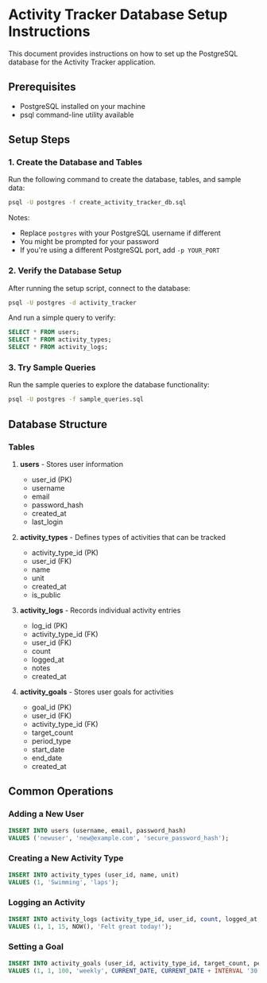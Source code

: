 # Activity Tracker Database Setup Instructions

This document provides instructions on how to set up the PostgreSQL database for the Activity Tracker application.

## Prerequisites

- PostgreSQL installed on your machine
- psql command-line utility available

## Setup Steps

### 1. Create the Database and Tables

Run the following command to create the database, tables, and sample data:

```bash
psql -U postgres -f create_activity_tracker_db.sql
```

Notes:
- Replace `postgres` with your PostgreSQL username if different
- You might be prompted for your password
- If you're using a different PostgreSQL port, add `-p YOUR_PORT`

### 2. Verify the Database Setup

After running the setup script, connect to the database:

```bash
psql -U postgres -d activity_tracker
```

And run a simple query to verify:

```sql
SELECT * FROM users;
SELECT * FROM activity_types;
SELECT * FROM activity_logs;
```

### 3. Try Sample Queries

Run the sample queries to explore the database functionality:

```bash
psql -U postgres -f sample_queries.sql
```

## Database Structure

### Tables

1. **users** - Stores user information
   - user_id (PK)
   - username
   - email
   - password_hash
   - created_at
   - last_login

2. **activity_types** - Defines types of activities that can be tracked
   - activity_type_id (PK)
   - user_id (FK)
   - name
   - unit
   - created_at
   - is_public

3. **activity_logs** - Records individual activity entries
   - log_id (PK)
   - activity_type_id (FK)
   - user_id (FK)
   - count
   - logged_at
   - notes
   - created_at

4. **activity_goals** - Stores user goals for activities
   - goal_id (PK)
   - user_id (FK)
   - activity_type_id (FK)
   - target_count
   - period_type
   - start_date
   - end_date
   - created_at

## Common Operations

### Adding a New User

```sql
INSERT INTO users (username, email, password_hash)
VALUES ('newuser', 'new@example.com', 'secure_password_hash');
```

### Creating a New Activity Type

```sql
INSERT INTO activity_types (user_id, name, unit)
VALUES (1, 'Swimming', 'laps');
```

### Logging an Activity

```sql
INSERT INTO activity_logs (activity_type_id, user_id, count, logged_at, notes)
VALUES (1, 1, 15, NOW(), 'Felt great today!');
```

### Setting a Goal

```sql
INSERT INTO activity_goals (user_id, activity_type_id, target_count, period_type, start_date, end_date)
VALUES (1, 1, 100, 'weekly', CURRENT_DATE, CURRENT_DATE + INTERVAL '30 days');
```
